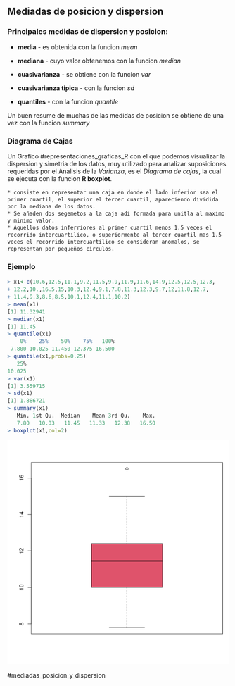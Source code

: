 ## Mediadas de posicion y dispersion

### Principales medidas de dispersion y posicion:

 * **media** - es obtenida con la funcion *mean*

 * **mediana** - cuyo valor obtenemos con la funcion *median*

 * **cuasivarianza** - se obtiene con la funcion *var*

 * **cuasivarianza tipica** - con la funcion *sd*

 * **quantiles** - con la funcion *quantile*

Un buen resume de muchas de las medidas de posicion se obtiene de una vez con la funcion *summary*


### Diagrama de Cajas

Un Grafico #representaciones_graficas_R con el que podemos visualizar la dispersion y simetria de los datos, muy utilizado para analizar suposiciones requeridas por el Analisis de la *Varianza*, es el *Diagrama de cajas*, la cual se ejecuta con la funcion **R boxplot**.

	* consiste en representar una caja en donde el lado inferior sea el primer cuartil, el superior el tercer cuartil, apareciendo dividida por la mediana de los datos.
	* Se añaden dos segemetos a la caja adi formada para unitla al maximo y minimo valor.
	* Aquellos datos inferriores al primer cuartil menos 1.5 veces el recorrido intercuartilico, o superiormente al tercer cuartil mas 1.5 veces el recorrido intercuartilico se consideran anomalos, se representan por pequeños circulos.

### Ejemplo

```R
> x1<-c(10.6,12.5,11.1,9.2,11.5,9.9,11.9,11.6,14.9,12.5,12.5,12.3,
+ 12.2,10.,16.5,15,10.3,12.4,9.1,7.8,11.3,12.3,9.7,12,11.8,12.7,                         
+ 11.4,9.3,8.6,8.5,10.1,12.4,11.1,10.2)
> mean(x1)
[1] 11.32941
> median(x1)
[1] 11.45
> quantile(x1)
    0%    25%    50%    75%   100% 
 7.800 10.025 11.450 12.375 16.500 
> quantile(x1,probs=0.25)
   25% 
10.025 
> var(x1)
[1] 3.559715
> sd(x1)
[1] 1.886721
> summary(x1)
   Min. 1st Qu.  Median    Mean 3rd Qu.    Max. 
   7.80   10.03   11.45   11.33   12.38   16.50 
> boxplot(x1,col=2)
```


![diagrama de cajas](caja_0.png)

#mediadas_posicion_y_dispersion
